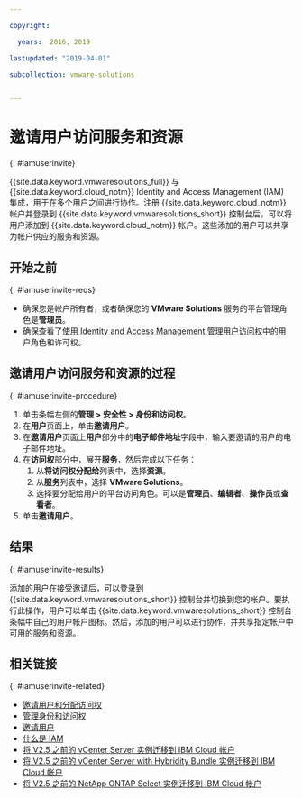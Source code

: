```yaml
---

copyright:

  years:  2016, 2019

lastupdated: "2019-04-01"

subcollection: vmware-solutions


---
```


# 邀请用户访问服务和资源
{: #iamuserinvite}

{{site.data.keyword.vmwaresolutions_full}} 与 {{site.data.keyword.cloud_notm}} Identity and Access Management (IAM) 集成，用于在多个用户之间进行协作。注册 {{site.data.keyword.cloud_notm}} 帐户并登录到 {{site.data.keyword.vmwaresolutions_short}} 控制台后，可以将用户添加到 {{site.data.keyword.cloud_notm}} 帐户。这些添加的用户可以共享为帐户供应的服务和资源。

## 开始之前
{: #iamuserinvite-reqs}

* 确保您是帐户所有者，或者确保您的 **VMware Solutions** 服务的平台管理角色是**管理员**。
* 确保查看了[使用 Identity and Access Management 管理用户访问权](/docs/services/vmwaresolutions?topic=vmware-solutions-iam#iam)中的用户角色和许可权。

## 邀请用户访问服务和资源的过程
{: #iamuserinvite-procedure}

1. 单击条幅左侧的**管理 > 安全性 > 身份和访问权**。
2. 在**用户**页面上，单击**邀请用户**。
3. 在**邀请用户**页面上**用户**部分中的**电子邮件地址**字段中，输入要邀请的用户的电子邮件地址。
4. 在**访问权**部分中，展开**服务**，然后完成以下任务：
   1. 从**将访问权分配给**列表中，选择**资源**。
   2. 从**服务**列表中，选择 **VMware Solutions**。
   3. 选择要分配给用户的平台访问角色。可以是**管理员**、**编辑者**、**操作员**或**查看者**。
5. 单击**邀请用户**。

## 结果
{: #iamuserinvite-results}

添加的用户在接受邀请后，可以登录到 {{site.data.keyword.vmwaresolutions_short}} 控制台并切换到您的帐户。要执行此操作，用户可以单击 {{site.data.keyword.vmwaresolutions_short}} 控制台条幅中自己的用户帐户图标。然后，添加的用户可以进行协作，并共享指定帐户中可用的服务和资源。

## 相关链接
{: #iamuserinvite-related}

* [邀请用户和分配访问权](/docs/iam?topic=iam-iamuserinv)
* [管理身份和访问权](/docs/iam?topic=iam-getstarted)
* [邀请用户](/docs/iam?topic=iam-iamuserinv#iamuserinv)
* [什么是 IAM](/docs/iam?topic=iam-iamoverview)
* [将 V2.5 之前的 vCenter Server 实例迁移到 IBM Cloud 帐户](/docs/services/vmwaresolutions/vcenter?topic=vmware-solutions-vc_addinstancetousraccount)
* [将 V2.5 之前的 vCenter Server with Hybridity Bundle 实例迁移到 IBM Cloud 帐户](/docs/services/vmwaresolutions/vcenter?topic=vmware-solutions-vc_hybrid_addinstancetousraccount)
* [将 V2.5 之前的 NetApp ONTAP Select 实例迁移到 IBM Cloud 帐户](/docs/services/vmwaresolutions/netapp?topic=vmware-solutions-np_addinstancetousraccount)

